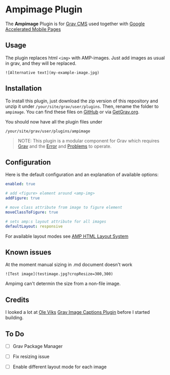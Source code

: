 # Ampimage Plugin

The **Ampimage** Plugin is for [Grav CMS](http://github.com/getgrav/grav) used together with [Google Accelerated Mobile Pages](https://www.ampproject.org)

## Usage
The plugin replaces html `<img>` with AMP-images.
Just add images as usual in grav, and they will be replaced.
    
    ![Alternative text](my-example-image.jpg)

## Installation

To install this plugin, just download the zip version of this repository and unzip it under `/your/site/grav/user/plugins`. Then, rename the folder to `ampimage`. You can find these files on [GitHub](https://github.com/kristoffer-ekendahl/grav-plugin-ampimage) or via [GetGrav.org](http://getgrav.org/downloads/plugins#extras).

You should now have all the plugin files under

    /your/site/grav/user/plugins/ampimage
	
> NOTE: This plugin is a modular component for Grav which requires [Grav](http://github.com/getgrav/grav) and the [Error](https://github.com/getgrav/grav-plugin-error) and [Problems](https://github.com/getgrav/grav-plugin-problems) to operate.

## Configuration
Here is the default configuration and an explanation of available options:

```yaml
enabled: true

# add <figure> element around <amp-img>
addFigure: true

# move class attribute from image to figure element
moveClassToFigure: true

# sets amp:s layout attribute for all images
defaultLayout: responsive

```

For available layout modes see [AMP HTML Layout System](https://github.com/ampproject/amphtml/blob/master/spec/amp-html-layout.md) 

## Known issues

At the moment manual sizing in .md document doesn't work

    ![Test image](testimage.jpg?cropResize=300,300)

Ampimg can't determin the size from a non-file image.

## Credits

I looked a lot at [Ole Viks](https://github.com/OleVik) [Grav Image Captions Plugin](https://github.com/OleVik/grav-plugin-imgcaptions) before I started building.

## To Do

- [ ] Grav Package Manager
- [ ] Fix resizing issue
- [ ] Enable different layout mode for each image

